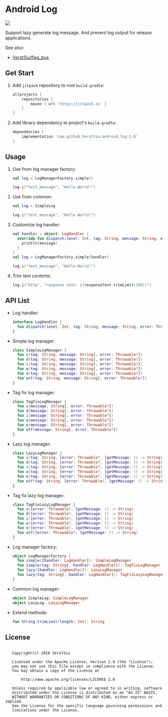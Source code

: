 
# Android Log

[![](https://jitpack.io/v/VerstSiu/android_log.svg)](https://jitpack.io/#VerstSiu/android_log)

Support lazy generate log message. And prevent log output for release applications.

See also:

* [VerstSiu/flag_bus](https://github.com/VerstSiu/flag_bus)

## Get Start

1. Add `jitpack` repository to root `build.gradle`:

    ```gradle
    allprojects {
        repositories {
            maven { url 'https://jitpack.io' }
        }
    }
    ```

2. Add library dependency to project's `build.gradle`:

    ```gradle
    dependencies {
        implementation 'com.github.VerstSiu:android_log:1.0'
    }
    ```

## Usage

1. Use from log manager factory:

    ```kotlin
    val log = LogManagerFactory.simple()
 
    log.i("test_message", "Hello World!")
    ```

2. Use from common:

    ```kotlin
    val log = SimpleLog
    
    log.i("test_message", "Hello World!")
    ```

3. Customize log handler:

    ```kotlin
    val handler = object: LogHandler {
      override fun dispatch(level: Int, tag: String, message: String, error: Throwable?) {
        println(message)
      }
    }
    val log = LogManagerFactory.simple(handler)
 
    log.i("test_message", "Hello World!")
    ```

4. Trim text contents:

    ```kotlin
    log.i("http", "response text: ${responseText.trimLimit(300)}")
    ```

## API List

* Log handler:

    ```kotlin
    interface LogHandler {
      fun dispatch(level: Int, tag: String, message: String, error: Throwable?)
    }
    ```

* Simple log manager:

    ```kotlin
    class SimpleLogManager {
      fun v(tag: String, message: String[, error: Throwable?])
      fun d(tag: String, message: String[, error: Throwable?])
      fun i(tag: String, message: String[, error: Throwable?])
      fun w(tag: String, message: String[, error: Throwable?])
      fun e(tag: String, message: String[, error: Throwable?])
      fun wtf(tag: String, message: String[, error: Throwable?])
    }
    ```

* Tag fix log manager:

    ```kotlin
    class TagFixLogManager {
      fun v(message: String[, error: Throwable?])
      fun d(message: String[, error: Throwable?])
      fun i(message: String[, error: Throwable?])
      fun w(message: String[, error: Throwable?])
      fun e(message: String[, error: Throwable?])
      fun wtf(message: String[, error: Throwable?])
    }
    ```

* Lazy log manager:

    ```kotlin
    class LazyLogManager {
      fun v(tag: String, [error: Throwable?, ]getMessage: () -> String)
      fun d(tag: String, [error: Throwable?, ]getMessage: () -> String)
      fun i(tag: String, [error: Throwable?, ]getMessage: () -> String)
      fun w(tag: String, [error: Throwable?, ]getMessage: () -> String)
      fun e(tag: String, [error: Throwable?, ]getMessage: () -> String)
      fun wtf(tag: String, [error: Throwable?, ]getMessage: () -> String)
    }
    ```

* Tag fix lazy log manager:

    ```kotlin
    class TagFixLazyLogManager {
      fun v([error: Throwable?, ]getMessage: () -> String)
      fun d([error: Throwable?, ]getMessage: () -> String)
      fun i([error: Throwable?, ]getMessage: () -> String)
      fun w([error: Throwable?, ]getMessage: () -> String)
      fun e([error: Throwable?, ]getMessage: () -> String)
      fun wtf([error: Throwable?, ]getMessage: () -> String)
    }
    ```

* Log manager factory:

    ```kotlin
    object LogManagerFactory {
      fun simple([handler: LogHandler]): SimpleLogManager
      fun simple(tag: String[, handler: LogHandler]): TagFixLogManager
      fun lazy([handler: LogHandler]): LazyLogManager
      fun lazy(tag: String[, handler: LogHandler]): TagFixLazyLogManager
    }
    ```

* Common log manager:

    ```kotlin
    object SimpleLog: SimpleLogManager
    object LazyLog: LazyLogManager
    ```

* Extend methods:

    ```kotlin
    fun String.trimLimit(length: Int): String
    ```

## License

```

   Copyright(c) 2018 VerstSiu

   Licensed under the Apache License, Version 2.0 (the "License");
   you may not use this file except in compliance with the License.
   You may obtain a copy of the License at

       http://www.apache.org/licenses/LICENSE-2.0

   Unless required by applicable law or agreed to in writing, software
   distributed under the License is distributed on an "AS IS" BASIS,
   WITHOUT WARRANTIES OR CONDITIONS OF ANY KIND, either express or implied.
   See the License for the specific language governing permissions and
   limitations under the License.

```
